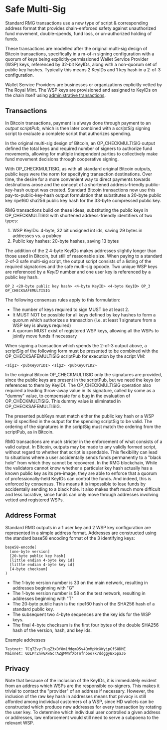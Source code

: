 # Safe Multi-Sig

Standard RMG transactions use a new type of script & corresponding address format that provides chain-enforced safety against unauthorized fund movement, double-spends, fund loss, or un-authorized holding of funds.

These transactions are modelled after the original multi-sig design of Bitcoin transactions, specifically in a m-of-n signing configuration with a quorum of keys being explicitly-permissioned Wallet Service Provider (WSP) keys, referenced by 32-bit KeyIDs, along with a non-quorum set of public key hashes. Typically this means 2 KeyIDs and 1 key hash in a 2-of-3 configuration.

Wallet Service Providers are businesses or organizations explicitly vetted by The Royal Mint. The WSP keys are provisioned and assigned to KeyIDs on the chain itself using [administrative transactions](admin.md).

## Transactions

In Bitcoin transactions, payment is always done through payment to an *output scriptPub*, which is then later combined with a *scriptSig* signing script to evaluate a complete script that authorizes spending.

In the original multi-sig design of Bitcoin, an OP_CHECKMULTISIG output defined the total keys and required number of signers to authorize fund movements, allowing for multiple independent parties to collectively make fund movement decisions through cooperative signing.

With OP_CHECKMULTISIG, as with all standard original Bitcoin outputs, public keys were the norm for specifying transaction destinations. Over time, the desire for a more convenient way to direct payments towards destinations arose and the concept of a shortened address-friendly public-key-hash output was created. Standard Bitcoin transactions now use this pay-to-public-key-hash output formulation that substitutes a 20-byte public key ripe160 sha256 public key hash for the 33-byte compressed public key.

RMG transactions build on these ideas, substituting the public keys in OP_CHECKMULTISIG with shortened address-friendly identifiers of two types:

1. WSP KeyIDs: 4-byte, 32 bit unsigned int ids, saving 29 bytes in addresses vs. a pubkey
2. Public key hashes: 20-byte hashes, saving 13 bytes

The addition of the 2 4-byte KeyIDs makes addresses slightly longer than those used in Bitcoin, but still of reasonable size. When paying to a standard 2-of-3 safe multi-sig script, the output script consists of a listing of the required signatories and the safe multi-sig opcode. Two unique WSP keys are referenced by a *KeyID* number and one user key is referenced by a public key hash.

```
OP_2 <20-byte public key hash> <4-byte KeyID> <4-byte KeyID> OP_3 OP_CHECKSAFEMULTISIG
```

The following consensus rules apply to this formulation:

- The number of keys required to sign MUST be at least 2.
- It MUST NOT be possible for all keys defined by key hashes to form a quorum which authorizes a transaction (i.e. at least 1 signature from a WSP key is always required)
- A quorum MUST exist of registered WSP keys, allowing all the WSPs to jointly move funds if necessary

When signing a transaction which spends the 2-of-3 output above, a scriptSig of the following form must be presented to be combined with the OP_CHECKSAFEMULTISIG scriptPub for execution by the script VM:

```
<sig1> <pubKeyOrID1> <sig2> <pubKeyOrID2>
```

In the original Bitcoin OP_CHECKMULTISIG only the signatures are provided, since the public keys are present in the scriptPub, but we need the keys (or references to them by KeyID). The OP_CHECKMULTISIG operation also required a leading throw-away value in its signature, called by some as a "dummy" value, to compensate for a bug in the evaluation of OP_CHECKMULTISIG. This dummy value is eliminated in OP_CHECKSAFEMULTISIG.

The presented pubKeys must match either the public key hash or a WSP key id specified in the output for the spending scriptSig to be valid. The ordering of the signatures in the scriptSig must match the ordering from the scriptPub, as in Bitcoin.

RMG transactions are much stricter in the enforcement of what consists of a valid output. In Bitcoin, outputs may be made to any validly formed script, without regard to whether that script is spendable. This flexibility can lead to situations where a user accidentally sends funds permanently to a "black hole" from which they cannot be recovered. In the RMG blockchain, While the validators cannot know whether a particular key hash actually has a known public key as its pre-image, they are able to enforce that a quorum of professionally-held KeyIDs can control the funds. And indeed, this is enforced by consensus. This means it is impossible to lose funds by accidentally sending to a black hole. It also makes theft much more difficult and less lucrative, since funds can only move through addresses involving vetted and registered WSPs.

## Address Format

Standard RMG outputs in a 1 user key and 2 WSP key configuration are represented in a simple address format. Addresses are constructed using the standard base58 encoding format of the 3 identifying keys:

```
base58-encode(
  [one-byte version]
  [20-byte public key hash]
  [little endian 4-byte key id]
  [little endian 4-byte key id]
  [4-byte checksum]
)
```

- The 1-byte version number is 33 on the main network, resulting in addresses beginning with "G"
- The 1-byte version number is 58 on the test network, resulting in addresses beginning with "T"
- The 20-byte public hash is the ripe160 hash of the SHA256 hash of a standard public key.
- The subsequent two 4-byte sequences are the key ids for the WSP keys.
- The final 4-byte checksum is the first four bytes of the double SHA256 hash of the version, hash, and key ids.

Example addresses
```
Testnet: TCq7ZvyjTugZ3xDY8m1Mdgm95v4QmMpMcXWyipGfS8DME
Mainnet: GDLPrZnvGXwGcrAZgMWnfXbTnfnboo7k7ddggyBx5paJ6
```

## Privacy

Note that because of the inclusion of the KeyIDs, it is immediately evident from an address which WSPs are the responsible co-signers. This makes it trivial to contact the "provider" of an address if necessary. However, the inclusion of the raw key hash in addresses means that privacy is still afforded among individual customers of a WSP, since HD wallets can be constructed which produce new addresses for every transaction by rotating the user key. To determine which individual user controlled a given address or addresses, law enforcement would still need to serve a subpoena to the relevant WSP.
